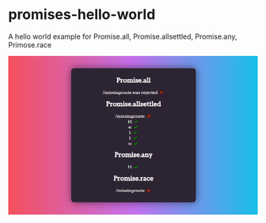 # promises-hello-world

A hello world example for Promise.all, Promise.allsettled, Promise.any, Primose.race

![Screenshot](screenshot.PNG)
